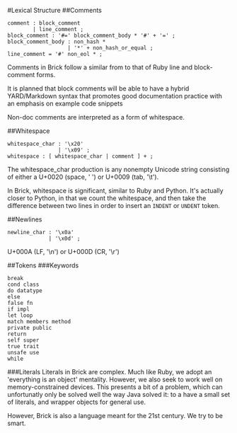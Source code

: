 #Lexical Structure
##Comments
```bnf
comment : block_comment
        | line_comment ;
block_comment : '#=' block_comment_body * '#' + '=' ;
block_comment_body : non_hash *
                   | '*' + non_hash_or_equal ;
line_comment = '#' non_eol * ;

```
Comments in Brick follow a similar from to that of Ruby line and block-comment forms.

It is planned that block comments will be able to have a hybrid YARD/Markdown syntax that promotes good documentation practice with an emphasis on example code snippets

Non-doc comments are interpreted as a form of whitespace.

##Whitespace
```bnf
whitespace_char : '\x20'
                | '\x09' ;
whitespace : [ whitespace_char | comment ] + ;
```
The whitespace_char production is any nonempty Unicode string consisting of either a U+0020 (space, ' ') or U+0009 (tab, '\t').

In Brick, whitespace is significant, similar to Ruby and Python. It's actually closer to Python, in that we count the whitespace, and then take the difference between two lines in order to insert an `INDENT` or `UNDENT` token.

##Newlines
```bnf
newline_char : '\x0a'
             | '\x0d' ;
```
U+000A (LF, '\n') or U+000D (CR, '\r')

##Tokens
###Keywords
```
break
cond class
do datatype
else
false fn
if impl
let loop
match members method
private public
return
self super
true trait
unsafe use
while
```

###Literals
Literals in Brick are complex.  Much like Ruby, we adopt an 'everything is an object' mentality. However, we also seek to work well on memory-constrained devices. This presents a bit of a problem, which can unfortunatly only be solved well the way Java solved it: to a have a small set of literals, and wrapper objects for general use. 

However, Brick is also a language meant for the 21st century. We try to be smart.